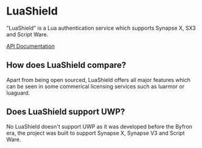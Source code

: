 # LuaShield
"LuaShield" is a Lua authentication service which supports Synapse X, SX3 and Script Ware.

[API Documentation](https://dsf3342.gitbook.io/luashield-documentation/)

## How does LuaShield compare?
Apart from being open sourced, LuaShield offers all major features which can be seen in some commerical licensing services such as luarmor or luaguard.

## Does LuaShield support UWP?
No LuaShield doesn't support UWP as it was developed before the Byfron era, the project was built to support Synapse X, Synapse V3 and Script Ware.

